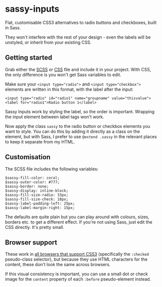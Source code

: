 sassy-inputs
============

Flat, customisable CSS3 alternatives to radio buttons and checkboxes, built in Sass.

They won't interfere with the rest of your design - even the labels will be unstyled, or inherit from your existing CSS.

Getting started
------------
Grab either the [SCSS](https://raw.githubusercontent.com/negomi/sassy-inputs/master/sassy-inputs.scss) or [CSS](https://raw.githubusercontent.com/negomi/sassy-inputs/master/sassy-inputs.css) file and include it in your project. With CSS, the only difference is you won't get Sass variables to edit.

Make sure your `<input type="radio">` and `<input type="checkbox">` elements are written in this format, with the label after the input:

    <input type="radio" id="radio1" name="groupname" value="thisvalue">
    <label for="radio1">Radio button 1</label>

Sassy Inputs work by styling the label, so the order is important. Wrapping the input element between label tags won't work.

Now apply the class `sassy` to the radio button or checkbox elements you want to style. You can do this by adding it directly as a class on the element, but with Sass, I prefer to use `@extend .sassy` in the relevant places to keep it separate from my HTML.

Customisation
------------
The SCSS file includes the following variables:

    $sassy-fill-color: coral;
    $sassy-outer-color: #777;
    $sassy-border: none;
    $sassy-display: inline-block;
    $sassy-fill-size-radio: 33px;
    $sassy-fill-size-check: 18px;
    $sassy-label-padding-left: 25px;
    $sassy-label-margin-right: 15px;

The defaults are quite plain but you can play around with colours, sizes, borders etc. to get a different effect. If you're not using Sass, just edit the CSS directly. It's pretty small.

Browser support
------------
These work in [all browsers that support CSS3](http://caniuse.com/#search=checked) (specifically the `:checked` pseudo-class selector), but because they use HTML characters for the content, these don't look the same across browsers.

If this visual consistency is important, you can use a small dot or check image for the `content` property of each `:before` pseudo-element instead.
